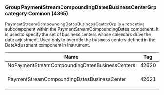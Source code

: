 ### Group PaymentStreamCompoundingDatesBusinessCenterGrp category Common (4365)

PaymentStreamCompoundingDatesBusinessCenterGrp is a repeating subcomponent within the PaymentStreamCompoundingDates component. It is used to specify the set of business centers whose calendars drive the date adjustment. Used only to override the business centers defined in the DateAdjustment component in Instrument.

| Name                                           | Tag   | Req'd | Documentation                                                          |
|------------------------------------------------|-------|----------|------------------------------------------------------------------------|
| NoPaymentStreamCompoundingDatesBusinessCenters | 42620 |       |                                                                        |
| PaymentStreamCompoundingDatesBusinessCenter    | 42621 |       | Required if NoPaymentStreamCompoundingDatesBusinessCenters(42620) > 0. |

